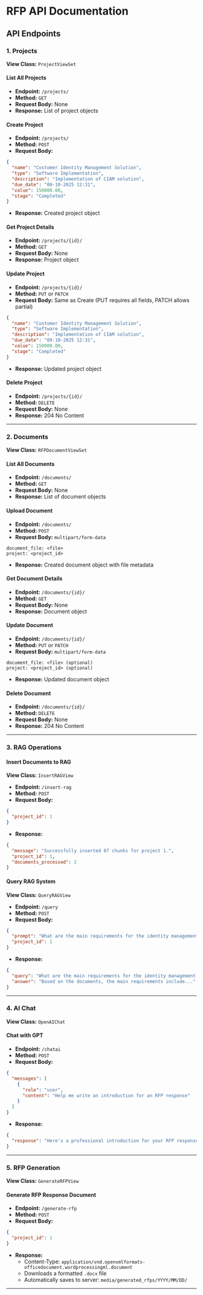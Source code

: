 # RFP API Documentation

## API Endpoints

### 1. Projects
**View Class:** `ProjectViewSet`

#### List All Projects
- **Endpoint:** `/projects/`
- **Method:** `GET`
- **Request Body:** None
- **Response:** List of project objects

#### Create Project
- **Endpoint:** `/projects/`
- **Method:** `POST`
- **Request Body:**
```json
{
  "name": "Customer Identity Management Solution",
  "type": "Software Implementation",
  "description": "Implementation of CIAM solution",
  "due_date": "09-10-2025 12:31",
  "value": 150000.00,
  "stage": "Completed"
}
```
- **Response:** Created project object

#### Get Project Details
- **Endpoint:** `/projects/{id}/`
- **Method:** `GET`
- **Request Body:** None
- **Response:** Project object

#### Update Project
- **Endpoint:** `/projects/{id}/`
- **Method:** `PUT` or `PATCH`
- **Request Body:** Same as Create (PUT requires all fields, PATCH allows partial)
```json
{
  "name": "Customer Identity Management Solution",
  "type": "Software Implementation",
  "description": "Implementation of CIAM solution",
  "due_date": "09-10-2025 12:31",
  "value": 150000.00,
  "stage": "Completed"
}
```
- **Response:** Updated project object

#### Delete Project
- **Endpoint:** `/projects/{id}/`
- **Method:** `DELETE`
- **Request Body:** None
- **Response:** 204 No Content

---


### 2. Documents
**View Class:** `RFPDocumentViewSet`

#### List All Documents
- **Endpoint:** `/documents/`
- **Method:** `GET`
- **Request Body:** None
- **Response:** List of document objects

#### Upload Document
- **Endpoint:** `/documents/`
- **Method:** `POST`
- **Request Body:** `multipart/form-data`
```
document_file: <file>
project: <project_id>
```
- **Response:** Created document object with file metadata

#### Get Document Details
- **Endpoint:** `/documents/{id}/`
- **Method:** `GET`
- **Request Body:** None
- **Response:** Document object

#### Update Document
- **Endpoint:** `/documents/{id}/`
- **Method:** `PUT` or `PATCH`
- **Request Body:** `multipart/form-data`
```
document_file: <file> (optional)
project: <project_id> (optional)
```
- **Response:** Updated document object

#### Delete Document
- **Endpoint:** `/documents/{id}/`
- **Method:** `DELETE`
- **Request Body:** None
- **Response:** 204 No Content

---


### 3. RAG Operations

#### Insert Documents to RAG
**View Class:** `InsertRAGView`
- **Endpoint:** `/insert-rag`
- **Method:** `POST`
- **Request Body:**
```json
{
  "project_id": 1
}
```
- **Response:**
```json
{
  "message": "Successfully inserted 87 chunks for project 1.",
  "project_id": 1,
  "documents_processed": 2
}
```

#### Query RAG System
**View Class:** `QueryRAGView`
- **Endpoint:** `/query`
- **Method:** `POST`
- **Request Body:**
```json
{
  "prompt": "What are the main requirements for the identity management system?",
  "project_id": 1
}
```
- **Response:**
```json
{
  "query": "What are the main requirements for the identity management system?",
  "answer": "Based on the documents, the main requirements include..."
}
```

---


### 4. AI Chat
**View Class:** `OpenAIChat`

#### Chat with GPT
- **Endpoint:** `/chatai`
- **Method:** `POST`
- **Request Body:**
```json
{
  "messages": [
    {
      "role": "user",
      "content": "Help me write an introduction for an RFP response"
    }
  ]
}
```
- **Response:**
```json
{
  "response": "Here's a professional introduction for your RFP response..."
}
```
---


### 5. RFP Generation
**View Class:** `GenerateRFPView`

#### Generate RFP Response Document
- **Endpoint:** `/generate-rfp`
- **Method:** `POST`
- **Request Body:**
```json
{
  "project_id": 1
}
```
- **Response:**
  - Content-Type: `application/vnd.openxmlformats-officedocument.wordprocessingml.document`
  - Downloads a formatted `.docx` file
  - Automatically saves to server: `media/generated_rfps/YYYY/MM/DD/`
---


